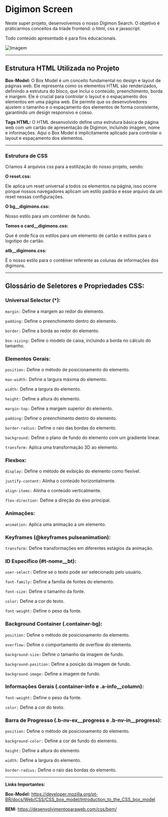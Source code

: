 # Digimon Screen

Neste super projeto, desenvolvemos o nosso Digimon Search. O objetivo é práticarmos conceitos da tríade frontend: o html, css e javascript.

Todo conteúdo apresentado é para fins educacionais.

![Imagem](https://i.imgur.com/sZstEdN.jpg)  

___________________________________________________________________

## Estrutura HTML Utilizada no Projeto

**Box-Model:**
O Box Model é um conceito fundamental no design e layout de páginas web. Ele representa como os elementos HTML são renderizados, definindo a estrutura do bloco, que inclui o conteúdo, preenchimento, borda e margem. Ele é crucial para controlar o layout e o espaçamento dos elementos em uma página web. Ele permite que os desenvolvedores ajustem o tamanho e o espaçamento dos elementos de forma consistente, garantindo um design responsivo e coeso.

**Tags HTML:**
O HTML desenvolvido define uma estrutura básica de página web com um cartão de apresentação de Digimon, incluindo imagem, nome e informações. Aqui o Box Model é implicitamente aplicado para controlar o layout e espaçamento dos elementos.
___________________________________________________________________

### Estrutura de CSS

Criamos 4 arquivos css para a estilização do nosso projeto, sendo:

**O reset.css:**

Ele aplica um reset universal a todos os elementos na página, isso ocorre porque nossos navegadores aplicam um estilo padrão e esse arquivo da um reset nessas configurações.

**O bg__digimons.css:**

Nosso estilo para um contêiner de fundo.

**Temos o card__digimons.css:**

Que é onde fica os estilos para um elemento de cartão e estilos para o logotipo do cartão.

**atb__digimons.css:**

É o nosso estilo para o contêiner referente as colunas de informações dos digimons.


__________________________________________________________________

## **Glossário de Seletores e Propriedades CSS:**

### **Universal Selector (*):**

<code>margin:</code> Define a margem ao redor do elemento.

<code>padding:</code> Define o preenchimento dentro do elemento.

<code>border:</code> Define a borda ao redor do elemento.

<code>box-sizing:</code> Define o modelo de caixa, incluindo a borda no cálculo do tamanho.

### **Elementos Gerais:**
<code>position:</code> Define o método de posicionamento do elemento.

<code>max-width:</code> Define a largura máxima do elemento.

<code>width:</code> Define a largura do elemento.

<code>height:</code> Define a altura do elemento.

<code>margin-top:</code> Define a margem superior do elemento.

<code>padding:</code> Define o preenchimento dentro do elemento.

<code>border-radius:</code> Define o raio das bordas do elemento.

<code>background:</code> Define o plano de fundo do elemento com um gradiente linear.

<code>transform:</code> Aplica uma transformação 3D ao elemento.

### **Flexbox:**
<code>display:</code> Define o método de exibição do elemento como flexível.

<code>justify-content:</code> Alinha o conteúdo horizontalmente.

<code>align-items:</code> Alinha o conteúdo verticalmente.

<code>flex-direction:</code> Define a direção do eixo principal.

### **Animações:**
<code>animation:</code> Aplica uma animação a um elemento.

### **Keyframes (@keyframes pulseanimation):**
<code>transform:</code> Define transformações em diferentes estágios da animação.

### **ID Específico (#t-nome__bt):**
<code>user-select:</code> Define se o texto pode ser selecionado pelo usuário.

<code>font-family:</code> Define a família de fontes do elemento.

<code>font-size:</code> Define o tamanho da fonte.

<code>color:</code> Define a cor do texto.

<code>font-weight:</code> Define o peso da fonte.

### **Background Container (.container-bg):**
<code>position:</code> Define o método de posicionamento do elemento.

<code>overflow:</code> Define o comportamento de overflow do elemento.

<code>background-size:</code> Define o tamanho da imagem de fundo.

<code>background-position:</code> Define a posição da imagem de fundo.

<code>background-image:</code> Define a imagem de fundo.

### **Informações Gerais (.container-info e .a-info__column):**
<code>font-weight:</code> Define o peso da fonte.

<code>color:</code> Define a cor do texto.

### **Barra de Progresso (.b-nv-ex__progress e .b-nv-in__progress):**
<code>position:</code> Define o método de posicionamento do elemento.

<code>background-color:</code> Define a cor de fundo do elemento.

<code>height:</code> Define a altura do elemento.

<code>width:</code> Define a largura do elemento.

<code>border-radius:</code> Define o raio das bordas do elemento.
____________________________________________________________________

**Links Importantes:**

**Box-Model:** https://developer.mozilla.org/pt-BR/docs/Web/CSS/CSS_box_model/Introduction_to_the_CSS_box_model

**BEM:** https://desenvolvimentoparaweb.com/css/bem/